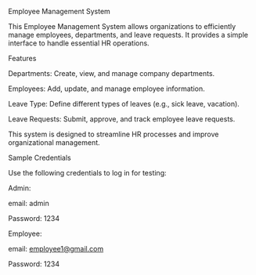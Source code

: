 Employee Management System

This Employee Management System allows organizations to efficiently manage employees, departments, and leave requests. It provides a simple interface to handle essential HR operations.

Features

Departments: Create, view, and manage company departments.

Employees: Add, update, and manage employee information.

Leave Type: Define different types of leaves (e.g., sick leave, vacation).

Leave Requests: Submit, approve, and track employee leave requests.

This system is designed to streamline HR processes and improve organizational management.

Sample Credentials

Use the following credentials to log in for testing:

Admin:

email: admin

Password: 1234

Employee:

email: employee1@gmail.com

Password: 1234
